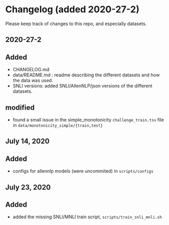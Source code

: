 # Changelog (added 2020-27-2)
Please keep track of changes to this repo, and especially datasets.

## 2020-27-2
## Added
- CHANGELOG.md
- data/README.md : readme describing the different datasets and how the data was used.
- SNLI versions: added SNLI/AllenNLP/json versions of the different datasets.

## modified
- found a small issue in the simple_monotonicity `challenge_train.tsv` file in `data/monotonicity_simple/{train,test}`

## July 14, 2020
## Added
- configs for allennlp models (were uncommited) in `scripts/configs`	


## July 23, 2020
## Added
- added the missing SNLI/MNLI train script, `scripts/train_snli_mnli.sh`
